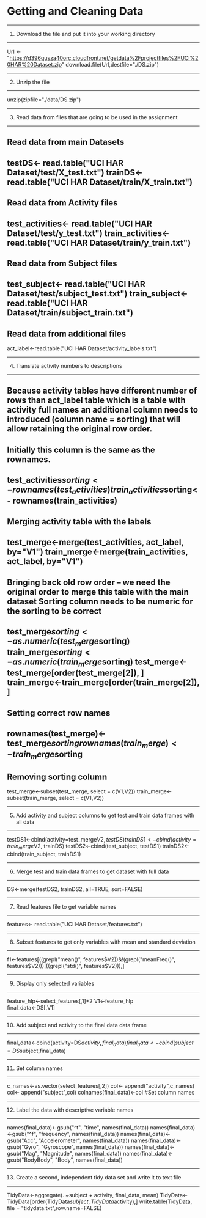 # Getting and Cleaning Data
___
1.	Download the file and put it into your working directory
---
Url <- "https://d396qusza40orc.cloudfront.net/getdata%2Fprojectfiles%2FUCI%20HAR%20Dataset.zip"
download.file(Url,destfile="./DS.zip")
___
2.	Unzip the file
---
unzip(zipfile="./data/DS.zip")
___
3.	Read data from files that are going to be used in the assignment
---
Read data from main Datasets
---
testDS<- read.table("UCI HAR Dataset/test/X_test.txt")
trainDS<- read.table("UCI HAR Dataset/train/X_train.txt")
---
Read data from Activity files
---
test_activities<- read.table("UCI HAR Dataset/test/y_test.txt")
train_activities<- read.table("UCI HAR Dataset/train/y_train.txt")
---
Read data from Subject files
---
test_subject<- read.table("UCI HAR Dataset/test/subject_test.txt")
train_subject<- read.table("UCI HAR Dataset/train/subject_train.txt")
---
Read data from additional files
---
act_label<-read.table("UCI HAR Dataset/activity_labels.txt")
___
4.	Translate activity numbers to descriptions
---
Because activity tables have different number of rows than act_label table which is a table with activity full names an additional column needs to introduced (column name = sorting) that will allow retaining the original row order. 
---
Initially this column is the same as the rownames.
---
test_activities$sorting<- rownames(test_activities)
train_activities$sorting<- rownames(train_activities)
---
Merging activity table with the labels
---
test_merge<-merge(test_activities, act_label, by="V1")
train_merge<-merge(train_activities, act_label, by="V1")
---
Bringing back old row order – we need the original order to merge this table with the main dataset
Sorting column needs to be numeric for the sorting to be correct
---
test_merge$sorting<-as.numeric(test_merge$sorting)
train_merge$sorting<-as.numeric(train_merge$sorting)
test_merge<-test_merge[order(test_merge[2]), ]
train_merge<-train_merge[order(train_merge[2]), ]
---
Setting correct row names
---
rownames(test_merge)<-test_merge$sorting
rownames(train_merge)<-train_merge$sorting
---
Removing sorting column
---
test_merge<-subset(test_merge, select = c(V1,V2))
train_merge<-subset(train_merge, select = c(V1,V2))
___
5.	Add activity and subject columns to get test and train data frames with all data
---
testDS1<-cbind(activity=test_merge$V2, testDS)
trainDS1<-cbind(activity=train_merge$V2, trainDS)
testDS2<-cbind(test_subject, testDS1)
trainDS2<-cbind(train_subject, trainDS1)
___
6.	Merge test and train data frames to get dataset with full data
---
DS<-merge(testDS2, trainDS2, all=TRUE, sort=FALSE)
___
7.	Read features file to get variable names
---
features<- read.table("UCI HAR Dataset/features.txt")
___
8.	Subset features to get only variables with mean and standard deviation
---
f1<-features[((grepl("mean()", features$V2))&!(grepl("meanFreq()", features$V2)))|((grepl("std()", features$V2))),]
___
9.	Display only selected variables
---
feature_hlp<-select_features[,1]+2
V1<-feature_hlp   
final_data<-DS[,V1]
___
10.	Add subject and activity to the final data data frame
---
final_data<-cbind(activity=DS$activity,final_data)
final_data<-cbind(subject=DS$subject,final_data)
___
11.	Set column names
---
c_names<-as.vector(select_features[,2])
col<- append("activity",c_names)
col<- append("subject",col)
colnames(final_data)<-col #Set column names
___
12.	Label the data with descriptive variable names
---
names(final_data)<-gsub("^t", "time", names(final_data))
names(final_data)<-gsub("^f", "frequency", names(final_data))
names(final_data)<-gsub("Acc", "Accelerometer", names(final_data))
names(final_data)<-gsub("Gyro", "Gyroscope", names(final_data))
names(final_data)<-gsub("Mag", "Magnitude", names(final_data))
names(final_data)<-gsub("BodyBody", "Body", names(final_data))
___
13.	Create a second, independent tidy data set and write it to text file
---
TidyData<-aggregate(. ~subject + activity, final_data, mean)
TidyData<-TidyData[order(TidyData$subject,TidyData$activity),]
write.table(TidyData, file = "tidydata.txt",row.name=FALSE)

